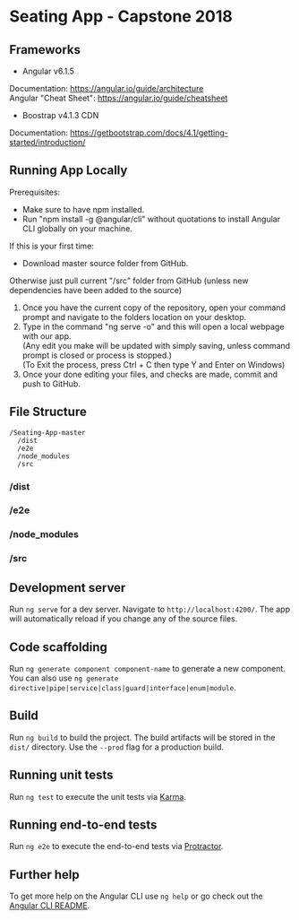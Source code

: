 # Seating App - Capstone 2018

## Frameworks
- Angular v6.1.5

Documentation: https://angular.io/guide/architecture <br />
Angular "Cheat Sheet": https://angular.io/guide/cheatsheet

- Boostrap v4.1.3 CDN

Documentation: https://getbootstrap.com/docs/4.1/getting-started/introduction/

## Running App Locally
Prerequisites:
- Make sure to have npm installed.
- Run "npm install -g @angular/cli" without quotations to install Angular CLI globally on your machine.
    
 If this is your first time:
 - Download master source folder from GitHub.
 
Otherwise just pull current "/src" folder from GitHub (unless new dependencies have been added to the source)

1.  Once you have the current copy of the repository, open your command prompt and navigate to the folders location on your desktop.
2.  Type in the command "ng serve -o" and this will open a local webpage with our app. <br />
(Any edit you make will be updated with simply saving, unless command prompt is closed or process is stopped.) <br />
(To Exit the process, press Ctrl + C then type Y and Enter on Windows) <br />
3.  Once your done editing your files, and checks are made, commit and push to GitHub.

## File Structure
```
/Seating-App-master
  /dist
  /e2e
  /node_modules
  /src
```
### /dist
### /e2e
### /node_modules
### /src

## Development server

Run `ng serve` for a dev server. Navigate to `http://localhost:4200/`. The app will automatically reload if you change any of the source files.

## Code scaffolding

Run `ng generate component component-name` to generate a new component. You can also use `ng generate directive|pipe|service|class|guard|interface|enum|module`.

## Build

Run `ng build` to build the project. The build artifacts will be stored in the `dist/` directory. Use the `--prod` flag for a production build.

## Running unit tests

Run `ng test` to execute the unit tests via [Karma](https://karma-runner.github.io).

## Running end-to-end tests

Run `ng e2e` to execute the end-to-end tests via [Protractor](http://www.protractortest.org/).

## Further help

To get more help on the Angular CLI use `ng help` or go check out the [Angular CLI README](https://github.com/angular/angular-cli/blob/master/README.md).
